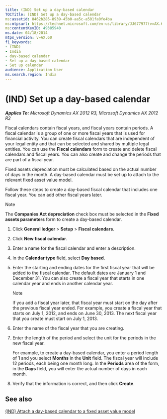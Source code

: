 ```yaml
---
title: (IND) Set up a day-based calendar
TOCTitle: (IND) Set up a day-based calendar
ms:assetid: 8462b285-8939-45b0-aa5c-a501fa0fe4ba
ms:mtpsurl: https://technet.microsoft.com/en-us/library/JJ677977(v=AX.60)
ms:contentKeyID: 49385940
ms.date: 04/18/2014
mtps_version: v=AX.60
f1_keywords:
- (IND)
- India
- day-based calendar
- Set up a day-based calendar
- Set up calendar
audience: Application User
ms.search.region: India
---
```


# (IND) Set up a day-based calendar 


_**Applies To:** Microsoft Dynamics AX 2012 R3, Microsoft Dynamics AX 2012 R2_

Fiscal calendars contain fiscal years, and fiscal years contain periods. A fiscal calendar is a group of one or more fiscal years that is used for financial activity. You can create fiscal calendars that are independent of your legal entity and that can be selected and shared by multiple legal entities. You can use the **Fiscal calendars** form to create and delete fiscal calendars and fiscal years. You can also create and change the periods that are part of a fiscal year.

Fixed assets depreciation must be calculated based on the actual number of days in the month. A day-based calendar must be set up to attach to the relevant fixed asset value model.

Follow these steps to create a day-based fiscal calendar that includes one fiscal year. You can add other fiscal years later.


> [!NOTE]
> <P>The <STRONG>Companies Act depreciation</STRONG> check box must be selected in the <STRONG>Fixed assets parameters</STRONG> form to create a day-based calendar.</P>



1.  Click **General ledger** \> **Setup** \> **Fiscal calendars**.

2.  Click **New fiscal calendar**.

3.  Enter a name for the fiscal calendar and enter a description.

4.  In the **Calendar type** field, select **Day based**.

5.  Enter the starting and ending dates for the first fiscal year that will be added to the fiscal calendar. The default dates are January 1 and December 31. You can also create a fiscal year that starts in one calendar year and ends in another calendar year.
    

    > [!NOTE]
    > <P>If you add a fiscal year later, that fiscal year must start on the day after the previous fiscal year ended. For example, you create a fiscal year that starts on July 1, 2012, and ends on June 30, 2013. The next fiscal year that you create must start on July 1, 2013.</P>



6.  Enter the name of the fiscal year that you are creating.

7.  Enter the length of the period and select the unit for the periods in the new fiscal year.
    
    For example, to create a day-based calendar, you enter a period length of **1** and you select **Months** in the **Unit** field. The fiscal year will include 12 periods, each being one month long. In the **Periods** area of the form, in the **Days** field, you will enter the actual number of days in each month.

8.  Verify that the information is correct, and then click **Create**.

## See also

[(IND) Attach a day-based calendar to a fixed asset value model](ind-attach-a-day-based-calendar-to-a-fixed-asset-value-model.md)

  


